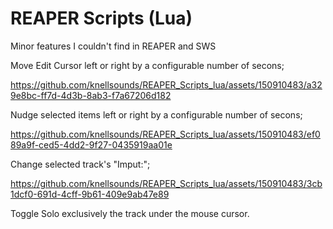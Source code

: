 # REAPER Scripts (Lua)
Minor features I couldn't find in REAPER and SWS

Move Edit Cursor left or right by a configurable number of secons;

https://github.com/knellsounds/REAPER_Scripts_lua/assets/150910483/a329e8bc-ff7d-4d3b-8ab3-f7a67206d182

Nudge selected items left or right by a configurable number of secons;

https://github.com/knellsounds/REAPER_Scripts_lua/assets/150910483/ef089a9f-ced5-4dd2-9f27-0435919aa01e

Change selected track's "Imput:";

https://github.com/knellsounds/REAPER_Scripts_lua/assets/150910483/3cb1dcf0-691d-4cff-9b61-409e9ab47e89

Toggle Solo exclusively the track under the mouse cursor.
